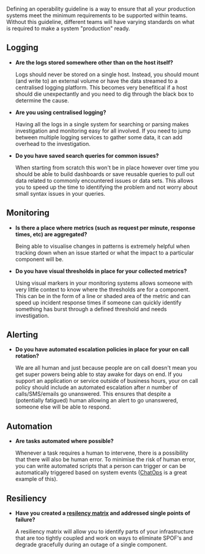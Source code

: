 Defining an operability guideline is a way to ensure that all your production
systems meet the minimum requirements to be supported within teams. Without this
guideline, different teams will have varying standards on what is required to
make a system "production" ready.

## Logging

- **Are the logs stored somewhere other than on the host itself?**

  Logs should never be stored on a single host. Instead, you should mount (and
  write to) an  external volume or have the data streamed to a centralised
  logging platform.  This becomes very benefitical if a host should die
  unexpectantly and you need to dig through the black box to determine the
  cause.

- **Are you using centralised logging?**

  Having all the logs in a single system for searching or parsing makes
  investigation and monitoring easy for all involved. If you need to jump
  between multiple logging services to gather some data, it can add overhead to
  the investigation.

- **Do you have saved search queries for common issues?**

  When starting from scratch this won't be in place however over time you should
  be able to build dashboards or save reusable queries to pull out data related
  to commonly encountered issues or data sets. This allows you to speed up the
  time to identifying the problem and not worry about small syntax issues in
  your queries.

## Monitoring

- **Is there a place where metrics (such as request per minute, response times,
  etc) are aggregated?**

  Being able to visualise changes in patterns is extremely helpful when tracking
  down when an issue started or what the impact to a particular component will
  be.

- **Do you have visual thresholds in place for your collected metrics?**

  Using visual markers in your monitoring systems allows someone with very
  little context to know where the thresholds are for a component. This can be
  in the form of a line or shaded area of the metric and can speed up incident
  response times if someone can quickly identify something has burst through a
  defined threshold and needs investigation.

## Alerting

- **Do you have automated escalation policies in place for your on call
  rotation?**

  We are all human and just because people are on call doesn't mean you get
  super powers being able to stay awake for days on end. If you support an
  application or service outside of business hours, your on call policy should
  include an automated escalation after _n_ number of calls/SMS/emails go
  unanswered. This ensures that despite a (potentially fatigued) human allowing
  an alert to go unanswered, someone else will be able to respond.

## Automation

- **Are tasks automated where possible?**

  Whenever a task requires a human to intervene, there is a possibility that
  there will also be human error. To minimise the risk of human error, you can
  write automated scripts that a person can trigger or can be automatically
  triggered based on system events
  ([ChatOps](https://speakerdeck.com/jnewland/chatops-at-github) is a great
  example of this).

## Resiliency

- **Have you created a [resilency
  matrix](https://speakerdeck.com/sirupsen/dockercon-2015-resilient-routing-and-discovery)
  and addressed single points of failure?**

  A resiliency matrix will allow you to identify parts of your infrastructure
  that are too tightly coupled and work on ways to eliminate SPOF's and degrade
  gracefully during an outage of a single component.

